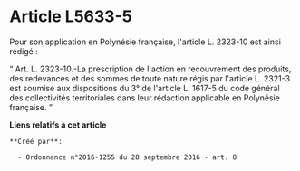 # Article L5633-5

Pour son application en Polynésie française, l'article L. 2323-10 est ainsi rédigé : 

“ Art. L. 2323-10.-La prescription de l'action en recouvrement des produits, des redevances et des sommes de toute nature
régis par l'article L. 2321-3 est soumise aux dispositions du 3° de l'article L. 1617-5 du code général des collectivités
territoriales dans leur rédaction applicable en Polynésie française. ”

**Liens relatifs à cet article**

	**Créé par**:

	  - Ordonnance n°2016-1255 du 28 septembre 2016 - art. 8
